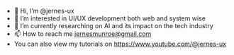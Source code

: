 - 👋 Hi, I’m @jernes-ux
- 👀 I’m interested in UI/UX development both web and system wise
- 🌱 I’m currently researching on AI and its impact on the tech industry
- 📫 How to reach me jernesmunroe@gmail.com
- You can also view my tutorials on https://www.youtube.com/@jernes-ux

<!---
jernes-ux/jernes-ux is a ✨ special ✨ repository because its `README.md` (this file) appears on your GitHub profile.
You can click the Preview link to take a look at your changes.
--->
